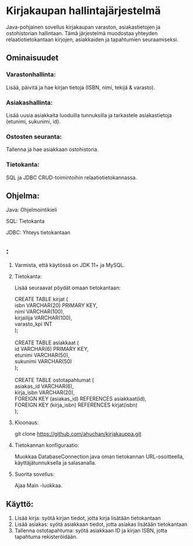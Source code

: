 # Kirjakaupan hallintajärjestelmä

Java-pohjainen sovellus kirjakaupan varaston, asiakastietojen 
ja ostohistorian hallintaan. Tämä järjestelmä muodostaa yhteyden 
relaatiotietokantaan kirjojen, asiakkaiden ja tapahtumien seuraamiseksi.


## Ominaisuudet

### Varastonhallinta:
Lisää, päivitä ja hae kirjan tietoja (ISBN, nimi, tekijä & varasto).

### Asiakashallinta:
Lisää uusia asiakkaita luoduilla tunnuksilla ja tarkastele asiakastietoja (etunimi, sukunimi, id).

### Ostosten seuranta:
Tallenna ja hae asiakkaan ostohistoria.

### Tietokanta:
SQL ja JDBC CRUD-toimintoihin relaatiotietokannassa.

## Ohjelma:
Java: Ohjelmointikieli

SQL: Tietokanta

JDBC: Yhteys tietokantaan

## :

1. Varmista, että käytössä on JDK 11+ ja MySQL.
2. Tietokanta: 

    Lisää seuraavat pöydät omaan tietokantaan:

   CREATE TABLE kirjat ( \
   isbn VARCHAR(20) PRIMARY KEY, \
   nimi VARCHAR(100), \
   kirjailija VARCHAR(100), \
   varasto_kpl INT \
   ); \
   \
    CREATE TABLE asiakkaat ( \
    id VARCHAR(6) PRIMARY KEY, \
    etunimi VARCHAR(50), \
    sukunimi VARCHAR(50) \
    ); \
   \
    CREATE TABLE ostotapahtumat ( \
    asiakas_id VARCHAR(6), \
    kirja_isbn VARCHAR(20), \
    FOREIGN KEY (asiakas_id) REFERENCES asiakkaat(id), \
    FOREIGN KEY (kirja_isbn) REFERENCES kirjat(isbn) \
    );

   
3. Kloonaus:

   git clone https://github.com/ahuchan/kirjakauppa.git

4. Tietokannan konfiguraatio:

   Muokkaa DatabaseConnection.java oman tietokannan URL-osoitteella, 
   käyttäjätunnuksella ja salasanalla.

5. Suorita sovellus:
    
    Ajaa Main -luokkaa.

## Käyttö:
1. Lisää kirja: syötä kirjan tiedot, jotta kirja lisätään tietokantaan
2. Lisää asiakas: syötä asiakkaan tiedot, jotta asiakas lisätään tietokantaan
3. Tallenna ostotapahtuma: syötä asiakkaan ID ja kirjan ISBN, jotta tapahtuma rekisteröidään.
    
